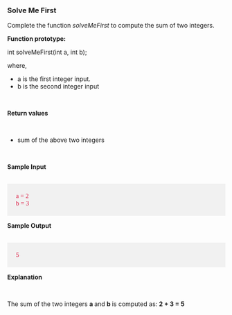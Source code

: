 <h3>Solve Me First</h3>
<p>Complete the function <em>solveMeFirst</em> to compute the sum of two integers.</p>
<p><strong>Function prototype:</strong></p>
<p>int solveMeFirst(int a, int b);</p>
<p>where,</p>
<ul>
  <li>a is the first integer input.</li>
  <li>b is the second integer input</li>
</ul>
<br>
<p><strong>Return values</strong></p>
<br>
<ul>
  <li> sum of the above two integers</li>
</ul>
<br>
<p><strong>Sample Input</strong></p>
<br>
<div style = "display:block; padding:20px; font-family: Consolas; color: crimson; background-color: #f1f1f1; font-size: 105%;" >
    a = 2 <br>
    b = 3
</div>
<p><strong>Sample Output</strong></p>
<br>
<div style = "display:block; padding:20px; font-family: Consolas; color: crimson; background-color: #f1f1f1; font-size: 105%;" >
    5
</div>
<p><strong>Explanation</strong></p>
<br>
<p>The sum of the two integers <strong> a </strong> and <strong> b </strong> is computed as: <strong> 2 + 3 = 5 </strong>
